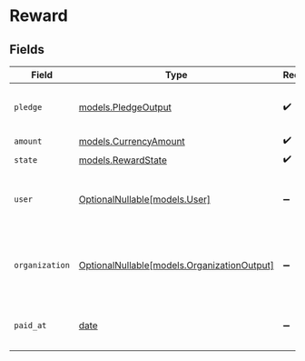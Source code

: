 # Reward


## Fields

| Field                                                                          | Type                                                                           | Required                                                                       | Description                                                                    |
| ------------------------------------------------------------------------------ | ------------------------------------------------------------------------------ | ------------------------------------------------------------------------------ | ------------------------------------------------------------------------------ |
| `pledge`                                                                       | [models.PledgeOutput](../models/pledgeoutput.md)                               | :heavy_check_mark:                                                             | The pledge that the reward was split from                                      |
| `amount`                                                                       | [models.CurrencyAmount](../models/currencyamount.md)                           | :heavy_check_mark:                                                             | N/A                                                                            |
| `state`                                                                        | [models.RewardState](../models/rewardstate.md)                                 | :heavy_check_mark:                                                             | N/A                                                                            |
| `user`                                                                         | [OptionalNullable[models.User]](../models/user.md)                             | :heavy_minus_sign:                                                             | The user that received the reward (if any)                                     |
| `organization`                                                                 | [OptionalNullable[models.OrganizationOutput]](../models/organizationoutput.md) | :heavy_minus_sign:                                                             | The organization that received the reward (if any)                             |
| `paid_at`                                                                      | [date](https://docs.python.org/3/library/datetime.html#date-objects)           | :heavy_minus_sign:                                                             | If and when the reward was paid out.                                           |